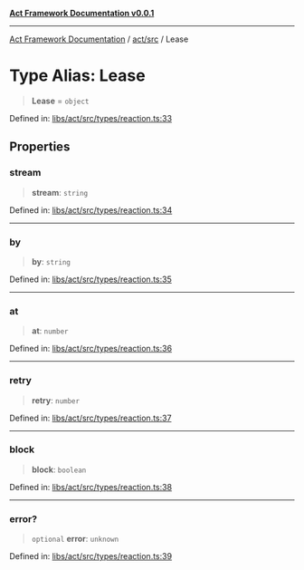 [**Act Framework Documentation v0.0.1**](README.md)

***

[Act Framework Documentation](README.md) / [act/src](act.src.md) / Lease

# Type Alias: Lease

> **Lease** = `object`

Defined in: [libs/act/src/types/reaction.ts:33](https://github.com/Rotorsoft/act-root/blob/62fab56d51bbe483c1ba64b9cb3720e282a9a947/libs/act/src/types/reaction.ts#L33)

## Properties

### stream

> **stream**: `string`

Defined in: [libs/act/src/types/reaction.ts:34](https://github.com/Rotorsoft/act-root/blob/62fab56d51bbe483c1ba64b9cb3720e282a9a947/libs/act/src/types/reaction.ts#L34)

***

### by

> **by**: `string`

Defined in: [libs/act/src/types/reaction.ts:35](https://github.com/Rotorsoft/act-root/blob/62fab56d51bbe483c1ba64b9cb3720e282a9a947/libs/act/src/types/reaction.ts#L35)

***

### at

> **at**: `number`

Defined in: [libs/act/src/types/reaction.ts:36](https://github.com/Rotorsoft/act-root/blob/62fab56d51bbe483c1ba64b9cb3720e282a9a947/libs/act/src/types/reaction.ts#L36)

***

### retry

> **retry**: `number`

Defined in: [libs/act/src/types/reaction.ts:37](https://github.com/Rotorsoft/act-root/blob/62fab56d51bbe483c1ba64b9cb3720e282a9a947/libs/act/src/types/reaction.ts#L37)

***

### block

> **block**: `boolean`

Defined in: [libs/act/src/types/reaction.ts:38](https://github.com/Rotorsoft/act-root/blob/62fab56d51bbe483c1ba64b9cb3720e282a9a947/libs/act/src/types/reaction.ts#L38)

***

### error?

> `optional` **error**: `unknown`

Defined in: [libs/act/src/types/reaction.ts:39](https://github.com/Rotorsoft/act-root/blob/62fab56d51bbe483c1ba64b9cb3720e282a9a947/libs/act/src/types/reaction.ts#L39)
